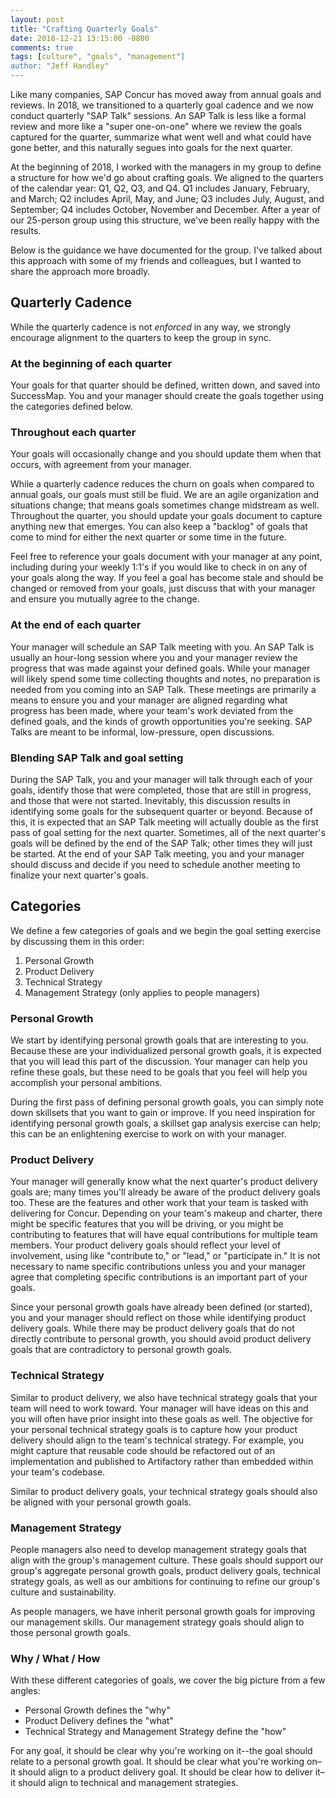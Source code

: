 ```yaml
---
layout: post
title: "Crafting Quarterly Goals"
date: 2018-12-21 13:15:00 -0800
comments: true
tags: [culture", "goals", "management"]
author: "Jeff Handley"
---
```

Like many companies, SAP Concur has moved away from annual goals and reviews. In 2018, we transitioned to a quarterly goal cadence and we now conduct quarterly "SAP Talk" sessions. An SAP Talk is less like a formal review and more like a "super one-on-one" where we review the goals captured for the quarter, summarize what went well and what could have gone better, and this naturally segues into goals for the next quarter.

At the beginning of 2018, I worked with the managers in my group to define a structure for how we'd go about crafting goals. We aligned to the quarters of the calendar year: Q1, Q2, Q3, and Q4. Q1 includes January, February, and March; Q2 includes April, May, and June; Q3 includes July, August, and September; Q4 includes October, November and December. After a year of our 25-person group using this structure, we've been really happy with the results.

Below is the guidance we have documented for the group. I've talked about this approach with some of my friends and colleagues, but I wanted to share the approach more broadly.

## Quarterly Cadence

While the quarterly cadence is not _enforced_ in any way, we strongly encourage alignment to the quarters to keep the group in sync.

### At the beginning of each quarter
Your goals for that quarter should be defined, written down, and saved into SuccessMap. You and your manager should create the goals together using the categories defined below.

### Throughout each quarter
Your goals will occasionally change and you should update them when that occurs, with agreement from your manager.

While a quarterly cadence reduces the churn on goals when compared to annual goals, our goals must still be fluid. We are an agile organization and situations change; that means goals sometimes change midstream as well. Throughout the quarter, you should update your goals document to capture anything new that emerges. You can also keep a "backlog" of goals that come to mind for either the next quarter or some time in the future.

Feel free to reference your goals document with your manager at any point, including during your weekly 1:1's if you would like to check in on any of your goals along the way. If you feel a goal has become stale and should be changed or removed from your goals, just discuss that with your manager and ensure you mutually agree to the change.

### At the end of each quarter
Your manager will schedule an SAP Talk meeting with you. An SAP Talk is usually an hour-long session where you and your manager review the progress that was made against your defined goals. While your manager will likely spend some time collecting thoughts and notes, no preparation is needed from you coming into an SAP Talk. These meetings are primarily a means to ensure you and your manager are aligned regarding what progress has been made, where your team's work deviated from the defined goals, and the kinds of growth opportunities you're seeking. SAP Talks are meant to be informal, low-pressure, open discussions.

### Blending SAP Talk and goal setting
During the SAP Talk, you and your manager will talk through each of your goals, identify those that were completed, those that are still in progress, and those that were not started. Inevitably, this discussion results in identifying some goals for the subsequent quarter or beyond. Because of this, it is expected that an SAP Talk meeting will actually double as the first pass of goal setting for the next quarter. Sometimes, all of the next quarter's goals will be defined by the end of the SAP Talk; other times they will just be started. At the end of your SAP Talk meeting, you and your manager should discuss and decide if you need to schedule another meeting to finalize your next quarter's goals.

## Categories
We define a few categories of goals and we begin the goal setting exercise by discussing them in this order:

1. Personal Growth
2. Product Delivery
3. Technical Strategy
4. Management Strategy (only applies to people managers)

### Personal Growth
We start by identifying personal growth goals that are interesting to you. Because these are your individualized personal growth goals, it is expected that you will lead this part of the discussion. Your manager can help you refine these goals, but these need to be goals that you feel will help you accomplish your personal ambitions.

During the first pass of defining personal growth goals, you can simply note down skillsets that you want to gain or improve. If you need inspiration for identifying personal growth goals, a skillset gap analysis exercise can help; this can be an enlightening exercise to work on with your manager.

### Product Delivery
Your manager will generally know what the next quarter's product delivery goals are; many times you'll already be aware of the product delivery goals too. These are the features and other work that your team is tasked with delivering for Concur. Depending on your team's makeup and charter, there might be specific features that you will be driving, or you might be contributing to features that will have equal contributions for multiple team members. Your product delivery goals should reflect your level of involvement, using like "contribute to," or "lead," or "participate in." It is not necessary to name specific contributions unless you and your manager agree that completing specific contributions is an important part of your goals.

Since your personal growth goals have already been defined (or started), you and your manager should reflect on those while identifying product delivery goals. While there may be product delivery goals that do not directly contribute to personal growth, you should avoid product delivery goals that are contradictory to personal growth goals.

### Technical Strategy
Similar to product delivery, we also have technical strategy goals that your team will need to work toward. Your manager will have ideas on this and you will often have prior insight into these goals as well. The objective for your personal technical strategy goals is to capture how your product delivery should align to the team's technical strategy. For example, you might capture that reusable code should be refactored out of an implementation and published to Artifactory rather than embedded within your team's codebase.

Similar to product delivery goals, your technical strategy goals should also be aligned with your personal growth goals.

### Management Strategy
People managers also need to develop management strategy goals that align with the group's management culture. These goals should support our group's aggregate personal growth goals, product delivery goals, technical strategy goals, as well as our ambitions for continuing to refine our group's culture and sustainability.

As people managers, we have inherit personal growth goals for improving our management skills. Our management strategy goals should align to those personal growth goals.

### Why / What / How
With these different categories of goals, we cover the big picture from a few angles:

- Personal Growth defines the "why"
- Product Delivery defines the "what"
- Technical Strategy and Management Strategy define the "how"

For any goal, it should be clear why you're working on it--the goal should relate to a personal growth goal. It should be clear what you're working on–it should align to a product delivery goal. It should be clear how to deliver it–it should align to technical and management strategies.
